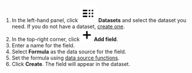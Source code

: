 

1. In the left-hand panel, click ![image](../../../_assets/datalens/datasets.svg) **Datasets** and select the dataset you need. If you do not have a dataset, [create one](../../../datalens/operations/dataset/create.md).
1. In the top-right corner, click **![image](../../../_assets/plus-sign.svg) Add field**.
1. Enter a name for the field.
1. Select **Formula** as the data source for the field.
1. Set the formula using [data source functions](../../../datalens/function-ref/all.md).
1. Click **Create**. The field will appear in the dataset.
